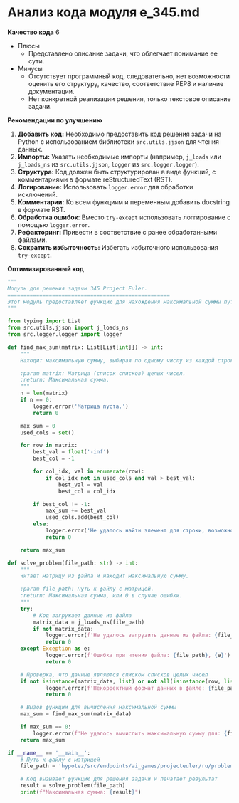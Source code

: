 # Анализ кода модуля e_345.md

**Качество кода**
6
- Плюсы
    -  Представлено описание задачи, что облегчает понимание ее сути.
- Минусы
    - Отсутствует программный код, следовательно, нет возможности оценить его структуру, качество, соответствие PEP8 и наличие документации.
    - Нет конкретной реализации решения, только текстовое описание задачи.

**Рекомендации по улучшению**

1. **Добавить код:** Необходимо предоставить код решения задачи на Python с использованием библиотеки `src.utils.jjson` для чтения данных.
2.  **Импорты:** Указать необходимые импорты (например, `j_loads` или `j_loads_ns` из `src.utils.jjson`, `logger` из `src.logger.logger`).
3. **Структура:** Код должен быть структурирован в виде функций, с комментариями в формате reStructuredText (RST).
4. **Логирование:** Использовать `logger.error` для обработки исключений.
5. **Комментарии:** Ко всем функциям и переменным добавить docstring в формате RST.
6. **Обработка ошибок**: Вместо `try-except` использовать логгирование с помощью `logger.error`.
7. **Рефакторинг:**  Привести в соответствие с ранее обработанными файлами.
8. **Сократить избыточность:** Избегать избыточного использования `try-except`.

**Оптимизированный код**
```python
"""
Модуль для решения задачи 345 Project Euler.
===================================================
Этот модуль предоставляет функцию для нахождения максимальной суммы путем выбора по одному элементу из каждой строки матрицы.
"""

from typing import List
from src.utils.jjson import j_loads_ns
from src.logger.logger import logger

def find_max_sum(matrix: List[List[int]]) -> int:
    """
    Находит максимальную сумму, выбирая по одному числу из каждой строки матрицы.

    :param matrix: Матрица (список списков) целых чисел.
    :return: Максимальная сумма.
    """
    n = len(matrix)
    if n == 0:
        logger.error('Матрица пуста.')
        return 0

    max_sum = 0
    used_cols = set()

    for row in matrix:
        best_val = float('-inf')
        best_col = -1

        for col_idx, val in enumerate(row):
            if col_idx not in used_cols and val > best_val:
                best_val = val
                best_col = col_idx

        if best_col != -1:
            max_sum += best_val
            used_cols.add(best_col)
        else:
            logger.error('Не удалось найти элемент для строки, возможно, дублирование колонок.')
            return 0

    return max_sum

def solve_problem(file_path: str) -> int:
    """
    Читает матрицу из файла и находит максимальную сумму.

    :param file_path: Путь к файлу с матрицей.
    :return: Максимальная сумма, или 0 в случае ошибки.
    """
    try:
        # Код загружает данные из файла
        matrix_data = j_loads_ns(file_path)
        if not matrix_data:
            logger.error(f'Не удалось загрузить данные из файла: {file_path}')
            return 0
    except Exception as e:
            logger.error(f'Ошибка при чтении файла: {file_path}, {e}')
            return 0

    # Проверка, что данные являются списком списков целых чисел
    if not isinstance(matrix_data, list) or not all(isinstance(row, list) and all(isinstance(x, int) for x in row) for row in matrix_data):
            logger.error(f'Некорректный формат данных в файле: {file_path}')
            return 0

    # Вызов функции для вычисления максимальной суммы
    max_sum = find_max_sum(matrix_data)

    if max_sum == 0:
        logger.error(f'Не удалось вычислить максимальную сумму для: {file_path}')
    return max_sum

if __name__ == '__main__':
    # Путь к файлу с матрицей
    file_path = 'hypotez/src/endpoints/ai_games/projecteuler/ru/problems/matrix.txt'

    # Код вызывает функцию для решения задачи и печатает результат
    result = solve_problem(file_path)
    print(f"Максимальная сумма: {result}")

```
